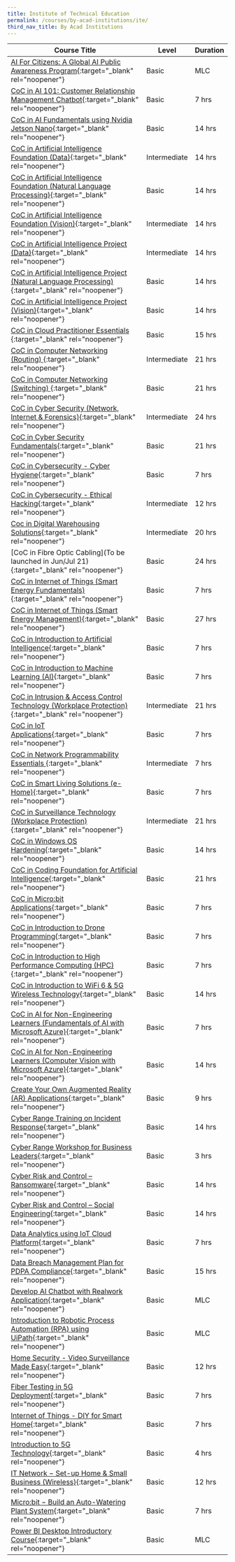 ```yaml
---
title: Institute of Technical Education
permalink: /courses/by-acad-institutions/ite/
third_nav_title: By Acad Institutions
---
```

|Course Title  | Level | Duration |
| - | - | - | 
|[AI For Citizens: A Global AI Public Awareness Program](https://form.gov.sg/62d013f7747cd60012b69f41){:target="_blank" rel="noopener"} |Basic|MLC |
|[CoC in AI 101: Customer Relationship Management Chatbot](https://www.ite.edu.sg/courses/course-finder/course/coc-in-ai-101-customer-relationship-management-chatbot){:target="_blank" rel="noopener"} |Basic|7 hrs |
|[CoC in AI Fundamentals using Nvidia Jetson Nano](https://www.ite.edu.sg/courses/course-finder/course/coc-in-ai-fundamentals-using-nvidia-jetson-nano){:target="_blank" rel="noopener"} |Basic|14 hrs |
|[CoC in Artificial Intelligence Foundation (Data)](https://www.ite.edu.sg/courses/course-finder/course/coc-in-artificial-intelligence-foundation-(data)){:target="_blank" rel="noopener"} |Intermediate|14 hrs |
|[CoC in Artificial Intelligence Foundation (Natural Language Processing)](https://www.ite.edu.sg/courses/course-finder/course/coc-in-artificial-intelligence-foundation-(natural-language-processing)){:target="_blank" rel="noopener"} |Basic|14 hrs |
|[CoC in Artificial Intelligence Foundation (Vision)](https://www.ite.edu.sg/courses/course-finder/course/coc-in-artificial-intelligence-foundation-(vision)){:target="_blank" rel="noopener"} |Intermediate|14 hrs |
|[CoC in Artificial Intelligence Project (Data)](https://www.ite.edu.sg/courses/course-finder/course/coc-in-artificial-intelligence-project-(data)){:target="_blank" rel="noopener"} |Intermediate|14 hrs |
|[CoC in Artificial Intelligence Project (Natural Language Processing)](https://www.ite.edu.sg/courses/course-finder/course/coc-in-artificial-intelligence-project-(natural-language-processing)){:target="_blank" rel="noopener"} |Basic|14 hrs |
|[CoC in Artificial Intelligence Project (Vision)](https://www.ite.edu.sg/courses/course-finder/course/coc-in-artificial-intelligence-project-(vision)){:target="_blank" rel="noopener"} |Basic|14 hrs |
|[CoC in Cloud Practitioner Essentials ](https://www.ite.edu.sg/courses/course-finder/course/coc-in-cloud-practitioner-essentials){:target="_blank" rel="noopener"} |Basic|15 hrs |
|[CoC in Computer Networking (Routing) ](https://www.ite.edu.sg/courses/course-finder/course/coc-in-computer-networking-routing){:target="_blank" rel="noopener"} |Intermediate|21 hrs |
|[CoC in Computer Networking (Switching) ](https://www.ite.edu.sg/courses/course-finder/course/coc-in-computer-networking-switching){:target="_blank" rel="noopener"} |Basic|21 hrs |
|[CoC in Cyber Security (Network, Internet & Forensics)](https://www.ite.edu.sg/courses/course-finder/course/coc-in-cyber-security-network-internet-forensics){:target="_blank" rel="noopener"} |Intermediate|24 hrs |
|[CoC in Cyber Security Fundamentals](https://www.ite.edu.sg/courses/course-finder/course/coc-in-cyber-security-fundamentals){:target="_blank" rel="noopener"} |Basic|21 hrs |
|[CoC in Cybersecurity - Cyber Hygiene](https://www.ite.edu.sg/courses/course-finder/course/coc-in-cybersecurity-cyber-hygiene){:target="_blank" rel="noopener"} |Basic|7 hrs |
|[CoC in Cybersecurity - Ethical Hacking](https://www.ite.edu.sg/courses/course-finder/course/coc-in-cybersecurity-ethical-hacking){:target="_blank" rel="noopener"} |Intermediate|12 hrs |
|[Coc in Digital Warehousing Solutions](https://www.ite.edu.sg/courses/course-finder/course/coc-in-digital-warehousing-solutions){:target="_blank" rel="noopener"} |Intermediate|20 hrs |
|[CoC in Fibre Optic Cabling](To be launched in Jun/Jul 21){:target="_blank" rel="noopener"} |Basic|24 hrs |
|[CoC in Internet of Things (Smart Energy Fundamentals)](https://www.ite.edu.sg/courses/course-finder/course/coc-in-internet-of-things-smart-energy-fundamentals){:target="_blank" rel="noopener"} |Basic|7 hrs |
|[CoC in Internet of Things (Smart Energy Management)](https://www.ite.edu.sg/courses/course-finder/course/coc-in-internet-of-things-smart-energy-fundamentals){:target="_blank" rel="noopener"} |Basic|27 hrs |
|[CoC in Introduction to Artificial Intelligence](https://www.ite.edu.sg/courses/course-finder/course/coc-in-introduction-to-artificial-intelligence){:target="_blank" rel="noopener"} |Basic|7 hrs |
|[CoC in Introduction to Machine Learning (AI)](https://www.ite.edu.sg/courses/course-finder/course/coc-in-introduction-to-machine-learning-(ai)){:target="_blank" rel="noopener"} |Basic|7 hrs |
|[CoC in Intrusion & Access Control Technology (Workplace Protection)](https://www.ite.edu.sg/courses/course-finder/course/coc-in-intrusion-access-control-technology-workplace-protection){:target="_blank" rel="noopener"} |Intermediate|21 hrs |
|[CoC in IoT Applications](https://www.ite.edu.sg/courses/course-finder/course/coc-in-iot-applications){:target="_blank" rel="noopener"} |Basic|7 hrs |
|[CoC in Network Programmability Essentials ](https://www.ite.edu.sg/courses/course-finder/course/coc-in-network-programmability-essentials){:target="_blank" rel="noopener"} |Intermediate|7 hrs |
|[CoC in Smart Living Solutions (e-Home)](https://www.ite.edu.sg/courses/course-finder/course/coc-in-smart-living-solutions-e-home){:target="_blank" rel="noopener"} |Basic|7 hrs |
|[CoC in Surveillance Technology (Workplace Protection)](https://www.ite.edu.sg/courses/course-finder/course/coc-in-surveillance-technology-workplace-protection){:target="_blank" rel="noopener"} |Intermediate|21 hrs |
|[CoC in Windows OS Hardening](https://www.ite.edu.sg/courses/course-finder/course/coc-in-windows-os-hardening){:target="_blank" rel="noopener"} |Basic|14 hrs |
|[CoC in Coding Foundation for Artificial Intelligence](https://www.ite.edu.sg/courses/course-finder/course/coc-in-coding-foundation-for-artificial-intelligence){:target="_blank" rel="noopener"} |Basic|21 hrs |
|[CoC in Micro:bit Applications](https://www.ite.edu.sg/courses/course-finder/course/coc-in-micro-bit-applications){:target="_blank" rel="noopener"} |Basic|7 hrs |
|[CoC in Introduction to Drone Programming](https://www.ite.edu.sg/courses/course-finder/course/coc-in-introduction-to-drone-programming){:target="_blank" rel="noopener"} |Basic|7 hrs |
|[CoC in Introduction to High Performance Computing (HPC)](https://www.ite.edu.sg/courses/course-finder/course/coc-in-introduction-to-high-performance-computing-(hpc)){:target="_blank" rel="noopener"} |Basic|7 hrs |
|[CoC in Introduction to WiFi 6 & 5G Wireless Technology](https://www.ite.edu.sg/courses/course-finder/course/coc-in-introduction-to-wifi-6-5g-wireless-technology){:target="_blank" rel="noopener"} |Basic|14 hrs |
|[CoC in AI for Non-Engineering Learners (Fundamentals of AI with Microsoft Azure)](https://www.ite.edu.sg/courses/course-finder/course/coc-in-ai-for-non-engineering-learners-(fundamentals-of-ai-with-microsoft-azure)){:target="_blank" rel="noopener"} |Basic|7 hrs |
|[CoC in AI for Non-Engineering Learners (Computer Vision with Microsoft Azure)](https://www.ite.edu.sg/courses/course-finder/course/coc-in-ai-for-non-engineering-learners-(computer-vision-with-microsoft-azure)){:target="_blank" rel="noopener"} |Basic|14 hrs |
|[Create Your Own Augmented Reality (AR) Applications](https://www.ite.edu.sg/courses/course-finder/course/short-course-create-your-own-augmented-reality-(ar)-applications){:target="_blank" rel="noopener"} |Basic|9 hrs |
|[Cyber Range Training on Incident Response](https://www.ite.edu.sg/courses/course-finder/course/cyber-range-training-on-incident-response){:target="_blank" rel="noopener"} |Basic|14 hrs |
|[Cyber Range Workshop for Business Leaders](https://www.ite.edu.sg/courses/course-finder/course/cyber-range-workshop-for-business-leaders){:target="_blank" rel="noopener"} |Basic|3 hrs |
|[Cyber Risk and Control – Ransomware](https://www.ite.edu.sg/courses/course-finder/course/cyber-risk-and-control-ransomware){:target="_blank" rel="noopener"} |Basic|14 hrs |
|[Cyber Risk and Control – Social Engineering](https://www.ite.edu.sg/courses/course-finder/course/cyber-risk-and-control-social-engineering){:target="_blank" rel="noopener"} |Basic|14 hrs |
|[Data Analytics using IoT Cloud Platform](https://www.ite.edu.sg/courses/course-finder/course/data-analytics-using-iot-cloud-platform-(online)){:target="_blank" rel="noopener"} |Basic|7 hrs |
|[Data Breach Management Plan for PDPA Compliance](https://www.ite.edu.sg/courses/course-finder/course/data-breach-management-plan-for-pdpa-compliance){:target="_blank" rel="noopener"} |Basic|15 hrs |
|[Develop AI Chatbot with Realwork Application](https://form.gov.sg/633e9ddb71c61100125ccbb4){:target="_blank" rel="noopener"} |Basic|MLC |
|[Introduction to Robotic Process Automation (RPA) using UiPath](https://form.gov.sg/#!/62d01a9968d83900110c77a7){:target="_blank" rel="noopener"} |Basic|MLC|
|[Home Security - Video Surveillance Made Easy](https://www.ite.edu.sg/courses/course-finder/course/short-course-home-security-video-surveillance-made-easy){:target="_blank" rel="noopener"} |Basic|12 hrs |
|[Fiber Testing in 5G Deployment](https://www.ite.edu.sg/courses/course-finder/course/fiber-testing-in-5g-deployment){:target="_blank" rel="noopener"} |Basic|7 hrs |
|[Internet of Things - DIY for Smart Home](https://www.ite.edu.sg/courses/course-finder/course/short-course-internet-of-things-diy-for-smart-home){:target="_blank" rel="noopener"} |Basic|7 hrs |
|[Introduction to 5G Technology](https://www.ite.edu.sg/courses/course-finder/course/introduction-to-5g-technology){:target="_blank" rel="noopener"} |Basic|4 hrs |
|[IT Network − Set-up Home & Small Business (Wireless)](https://www.ite.edu.sg/courses/course-finder/course/short-course-it-network-set-up-home-small-business-(wireless)){:target="_blank" rel="noopener"} |Basic|12 hrs |
|[Micro:bit − Build an Auto-Watering Plant System](https://www.ite.edu.sg/courses/course-finder/course/short-course-micro-bit-build-an-auto-watering-plant-system){:target="_blank" rel="noopener"} |Basic|7 hrs |
|[Power BI Desktop Introductory Course](https://form.gov.sg/#!/62d01a6c68d83900110c7419){:target="_blank" rel="noopener"} |Basic|MLC |